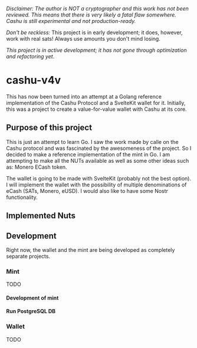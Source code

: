 _Disclaimer: The author is NOT a cryptographer and this work has not been reviewed. This means that there is very likely a fatal flaw somewhere. Cashu is still experimental and not production-ready._

_Don't be reckless:_ This project is in early development; it does, however, work with real sats! Always use amounts you don't mind losing.

_This project is in active development; it has not gone through optimization and refactoring yet_.

# cashu-v4v

This has now been turned into an attempt at a Golang reference implementation of the Cashu Protocol and a SvelteKit wallet for it. Initially, this was a project to create a value-for-value wallet with Cashu at its core.

## Purpose of this project

This is just an attempt to learn Go. I saw the work made by calle on the Cashu protocol and was fascinated by the awesomeness of the project. So I decided to make a reference implementation of the mint in Go. I am attempting to make all the NUTs available as well as some other ideas such as: Monero ECash token.

The wallet is going to be made with SvelteKit (probably not the best option). I will implement the wallet with the possibility of multiple denominations of eCash (SATs, Monero, eUSD). I would also like to have some Nostr functionality.

## Implemented Nuts

## Development

Right now, the wallet and the mint are being developed as completely separate projects.


### Mint

TODO

#### Development of mint


#### Run PostgreSQL DB

### Wallet
TODO

